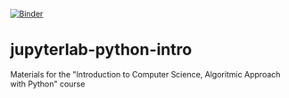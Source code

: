 [![Binder](https://mybinder.org/badge.svg)](https://mybinder.org/v2/gh/alperyilmaz/jupyterlab-python-intro/master?urlpath=lab/tree/index.ipynb)

# jupyterlab-python-intro

Materials for the "Introduction to Computer Science, Algoritmic Approach with Python" course
